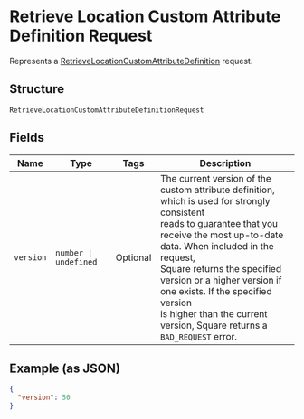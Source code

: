 
# Retrieve Location Custom Attribute Definition Request

Represents a [RetrieveLocationCustomAttributeDefinition](../api/location-custom-attributes.md#retrieve-location-custom-attribute-definition) request.

## Structure

`RetrieveLocationCustomAttributeDefinitionRequest`

## Fields

| Name | Type | Tags | Description |
|  --- | --- | --- | --- |
| `version` | `number \| undefined` | Optional | The current version of the custom attribute definition, which is used for strongly consistent<br/>reads to guarantee that you receive the most up-to-date data. When included in the request,<br/>Square returns the specified version or a higher version if one exists. If the specified version<br/>is higher than the current version, Square returns a `BAD_REQUEST` error. |

## Example (as JSON)

```json
{
  "version": 50
}
```

